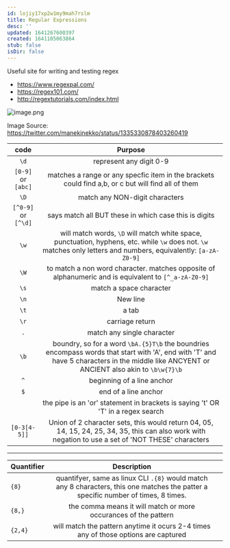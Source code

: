 ```yaml
---
id: lojiy17xp2w1my9mah7rslm
title: Regular Expressions
desc: ''
updated: 1641267600397
created: 1641105063864
stub: false
isDir: false
---
```



Useful site for writing and testing regex

- <https://www.regexpal.com/>
- <https://regex101.com/>
- <http://regextutorials.com/index.html>

![image.png](image_1626507098408_0.png)

Image Source: <https://twitter.com/manekinekko/status/1335330878403260419>

|        code         |                                                                                         Purpose                                                                                          |
| :-----------------: | :--------------------------------------------------------------------------------------------------------------------------------------------------------------------------------------: |
|        `\d`         |                                                                                 represent any digit 0-9                                                                                  |
| `[0-9]` or `[abc]`  |                                            matches a range or any specfic item in the brackets could find a,b, or c but will find all of them                                            |
|        `\D`         |                                                                              match any NON-digit characters                                                                              |
| `[^0-9]` or `[^\d]` |                                                                  says match all BUT these in which case this is digits                                                                   |
|        `\w`         |            will match words, `\D` will match white space, punctuation, hyphens, etc. while `\w` does not. `\w` matches only letters and numbers, equivalently: `[a-zA-Z0-9]`             |
|        `\W`         |                                           to match a non word character. matches opposite of alphanumeric and is equivalent to `[^_a-zA-Z0-9]`                                           |
|        `\s`         |                                                                                 match a space character                                                                                  |
|        `\n`         |                                                                                         New line                                                                                         |
|        `\t`         |                                                                                          a tab                                                                                           |
|        `\r`         |                                                                                     carriage return                                                                                      |
|         `.`         |                                                                                match any single character                                                                                |
|        `\b`         | boundry, so for a word `\bA.{5}T\b` the boundries encompass words that start with 'A', end with 'T' and have 5 characters in the middle like ANCYENT or ANCIENT also akin to `\b\w{7}\b` |
|         `^`         |                                                                                beginning of a line anchor                                                                                |
|         `$`         |                                                                                   end of a line anchor                                                                                   |
|                     |                                                     the pipe is an 'or' statement in brackets is saying 't' OR 'T' in a regex search                                                     |
|    `[0-3[4-5]]`     |                   Union of 2 character sets, this would return 04, 05, 14, 15, 24, 25, 34, 35, this can also work with negation to use a set of 'NOT THESE' characters                   |

---

| Quantifier |                                                             Description                                                             |     |
| ---------- | :---------------------------------------------------------------------------------------------------------------------------------: | --- |
| `{8}`      | quantifyer, same as linux CLI `.{8}` would match any 8 characters, this one matches the patter a specific number of times, 8 times. |     |
| `{8,}`     |                                  the comma means it will match  or more occurances of the pattern                                   |     |
| `{2,4}`    |                         will match the pattern anytime it ocurs 2-4 times any of those options are captured                         |     |

